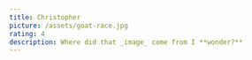 ```yaml
---
title: Christopher
picture: /assets/goat-race.jpg
rating: 4
description: Where did that _image_ come from I **wonder?**
---
```


